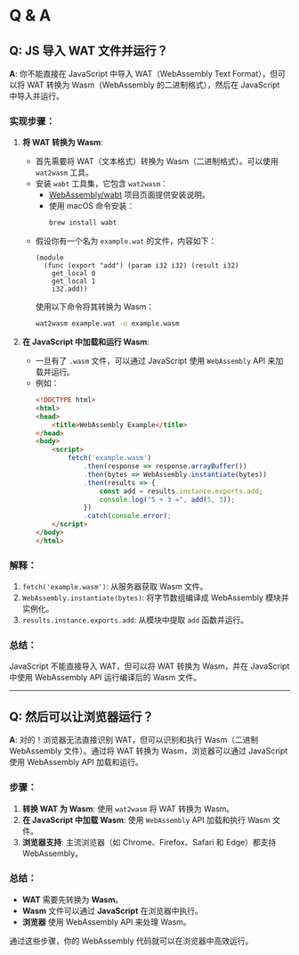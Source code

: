 # Q & A

## **Q: JS 导入 WAT 文件并运行？**

**A**: 你不能直接在 JavaScript 中导入 WAT（WebAssembly Text Format），但可以将 WAT 转换为 Wasm（WebAssembly 的二进制格式），然后在 JavaScript 中导入并运行。

### 实现步骤：

1. **将 WAT 转换为 Wasm**:

   - 首先需要将 WAT（文本格式）转换为 Wasm（二进制格式）。可以使用 `wat2wasm` 工具。
   - 安装 `wabt` 工具集，它包含 `wat2wasm`：
     - [WebAssembly/wabt](https://github.com/WebAssembly/wabt) 项目页面提供安装说明。
     - 使用 macOS 命令安装：
       ```bash
       brew install wabt
       ```
   - 假设你有一个名为 `example.wat` 的文件，内容如下：
     ```wat
     (module
       (func (export "add") (param i32 i32) (result i32)
         get_local 0
         get_local 1
         i32.add))
     ```
     使用以下命令将其转换为 Wasm：
     ```bash
     wat2wasm example.wat -o example.wasm
     ```

2. **在 JavaScript 中加载和运行 Wasm**:
   - 一旦有了 `.wasm` 文件，可以通过 JavaScript 使用 `WebAssembly` API 来加载并运行。
   - 例如：
     ```html
     <!DOCTYPE html>
     <html>
     <head>
         <title>WebAssembly Example</title>
     </head>
     <body>
         <script>
             fetch('example.wasm')
                 .then(response => response.arrayBuffer())
                 .then(bytes => WebAssembly.instantiate(bytes))
                 .then(results => {
                     const add = results.instance.exports.add;
                     console.log("5 + 3 =", add(5, 3));
                 })
                 .catch(console.error);
         </script>
     </body>
     </html>
     ```

### 解释：
1. `fetch('example.wasm')`: 从服务器获取 Wasm 文件。
2. `WebAssembly.instantiate(bytes)`: 将字节数组编译成 WebAssembly 模块并实例化。
3. `results.instance.exports.add`: 从模块中提取 `add` 函数并运行。

### 总结：
JavaScript 不能直接导入 WAT，但可以将 WAT 转换为 Wasm，并在 JavaScript 中使用 WebAssembly API 运行编译后的 Wasm 文件。

---

## **Q: 然后可以让浏览器运行？**

**A**: 对的！浏览器无法直接识别 WAT，但可以识别和执行 Wasm（二进制 WebAssembly 文件）。通过将 WAT 转换为 Wasm，浏览器可以通过 JavaScript 使用 WebAssembly API 加载和运行。

### 步骤：
1. **转换 WAT 为 Wasm**: 使用 `wat2wasm` 将 WAT 转换为 Wasm。
2. **在 JavaScript 中加载 Wasm**: 使用 `WebAssembly` API 加载和执行 Wasm 文件。
3. **浏览器支持**: 主流浏览器（如 Chrome、Firefox、Safari 和 Edge）都支持 WebAssembly。

### 总结：
- **WAT** 需要先转换为 **Wasm**。
- **Wasm** 文件可以通过 **JavaScript** 在浏览器中执行。
- **浏览器** 使用 WebAssembly API 来处理 Wasm。

通过这些步骤，你的 WebAssembly 代码就可以在浏览器中高效运行。
